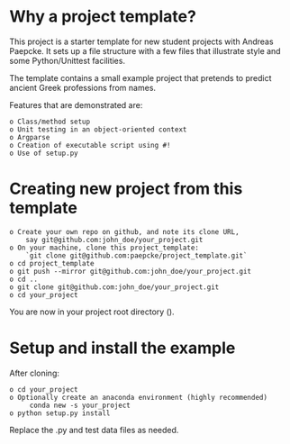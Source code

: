 # Why a project template?

This project is a starter template for new student
projects with Andreas Paepcke. It sets up a file 
structure with a few files that illustrate style
and some Python/Unittest facilities.

The template contains a small example project that
pretends to predict ancient Greek professions from 
names.

Features that are demonstrated are:

    o Class/method setup
    o Unit testing in an object-oriented context
    o Argparse
    o Creation of executable script using #!
    o Use of setup.py

# Creating new project from this template

    o Create your own repo on github, and note its clone URL,
        say git@github.com:john_doe/your_project.git
    o On your machine, clone this project_template:
        `git clone git@github.com:paepcke/project_template.git`
    o cd project_template
    o git push --mirror git@github.com:john_doe/your_project.git
    o cd ..
    o git clone git@github.com:john_doe/your_project.git
    o cd your_project

You are now in your project root directory (<proj-root>). 
    
# Setup and install the example

After cloning:
    
    o cd your_project
    o Optionally create an anaconda environment (highly recommended)
         conda new -s your_project
    o python setup.py install
  

Replace the .py and test data files as needed.
